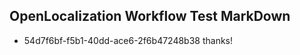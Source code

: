 ## OpenLocalization Workflow Test MarkDown
* 54d7f6bf-f5b1-40dd-ace6-2f6b47248b38 thanks!

<!--HONumber=Aug16_HO3-->


